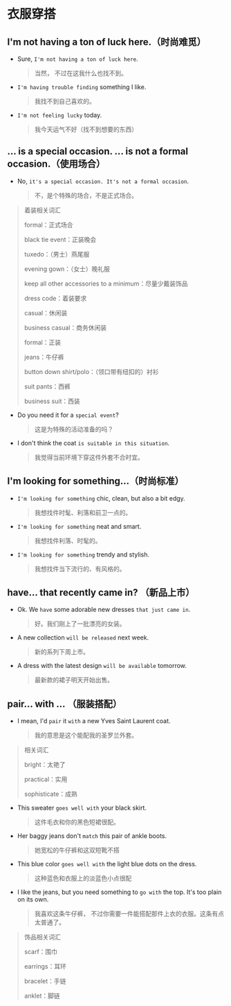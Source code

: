 # 衣服穿搭

## I'm not having a ton of luck here.（时尚难觅）

- Sure, `I'm not having a ton of luck here`.

  > 当然， 不过在这我什么也找不到。

- `I'm having trouble finding` something I like.

  > 我找不到自己喜欢的。

- `I'm not feeling lucky` today.

  > 我今天运气不好（找不到想要的东西）

## ... is a special occasion. ...  is not a formal occasion.（使用场合）

- No, `it's a special occasion. It's not a formal occasion`.

  > 不，是个特殊的场合，不是正式场合。

> 着装相关词汇
>
> formal：正式场合
>
> black tie event：正装晚会
>
> tuxedo：（男士）燕尾服
>
> evening gown：（女士）晚礼服
>
> keep all other accessories to a minimum：尽量少戴装饰品
>
> dress code：着装要求
>
> casual：休闲装
>
> business casual：商务休闲装
>
> formal：正装
>
> jeans：牛仔裤
>
> button down shirt/polo：（领口带有纽扣的）衬衫
>
> suit pants：西裤
>
> business suit：西装

- Do you need it for a `special event`?

  > 这是为特殊的活动准备的吗？

- I don't think the coat `is suitable in this situation`.

  > 我觉得当前环境下穿这件外套不合时宜。

## I'm looking for something...（时尚标准）

- `I'm looking for something` chic, clean, but also a bit edgy.

  > 我想找件时髦、利落和前卫一点的。

- `I'm looking for something` neat and smart.

  > 我想找件利落、时髦的。

- `I'm looking for something` trendy and stylish.

  > 我想找件当下流行的、有风格的。

## have... that recently came in? （新品上市）

- Ok. We `have` some adorable new dresses `that just came in`.

  > 好。我们刚上了一批漂亮的女装。

- A new collection `will be released` next week.

  > 新的系列下周上市。

- A dress with the latest design `will be available` tomorrow.

  > 最新款的裙子明天开始出售。

## pair... with ... （服装搭配）

- I mean, I'd `pair` it `with` a new Yves Saint Laurent coat.

  > 我的意思是这个能配我的圣罗兰外套。

> 相关词汇
>
> bright：太艳了
>
> practical：实用
>
> sophisticate：成熟

- This sweater `goes well with` your black skirt.

  > 这件毛衣和你的黑色短裙很配。

- Her baggy jeans don't `match` this pair of ankle boots.

  > 她宽松的牛仔裤和这双短靴不搭

- This blue color `goes well with` the light blue dots on the dress.

  > 这种蓝色和衣服上的淡蓝色小点很配

- I like the jeans, but you need something to `go with` the top. It's too plain on its own.

  > 我喜欢这条牛仔裤， 不过你需要一件能搭配那件上衣的衣服。这条有点太普通了。

> 饰品相关词汇
>
> scarf：围巾
>
> earrings：耳环
>
> bracelet：手链
>
> anklet：脚链

